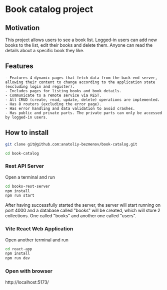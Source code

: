 # Book catalog project

## Motivation
This project allows users to see a book list. Logged-in users can add new books to the list, edit their books and delete them. Anyone can read the details about a specific book they like.

## Features
    - Features 4 dynamic pages that fetch data from the back-end server, allowing their content to change according to the application state (excluding login and register).
    - Includes pages for listing books and book details.
    - Communicate to a remote service via REST.
    - All CRUD (create, read, update, delete) operations are implemented.
    - Has 8 routers (excluding the error page).
    - Has error handling and data validation to avoid crashes.
    - Has public and private parts. The private parts can only be accessed by logged-in users.

## How to install

```sh
git clone git@github.com:anatoliy-bezmenov/book-catalog.git
```

```sh
cd book-catalog
```

### Rest API Server
Open a terminal and run

```sh
cd books-rest-server
npm install
npm run start
```

After having successfully started the server, the server will start running on port 4000 and a database called "books" will be created, which will store 2 collections. One called "books" and another one called "users".

### Vite React Web Application
Open another terminal and run

```sh
cd react-app
npm install
npm run dev
```

### Open with browser
http://localhost:5173/

